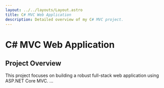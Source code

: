 ```yaml
---
layout: ../../layouts/Layout.astro
title: C# MVC Web Application
description: Detailed overview of my C# MVC project.
---
```


# C# MVC Web Application

## Project Overview
This project focuses on building a robust full-stack web application using ASP.NET Core MVC.
...